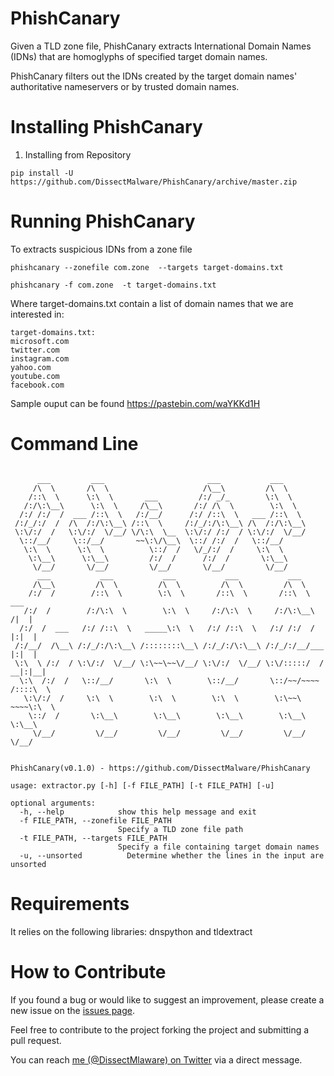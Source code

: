 # PhishCanary
Given a TLD zone file, PhishCanary extracts International Domain Names (IDNs) that are homoglyphs of specified target domain names.

PhishCanary filters out the IDNs created by the target domain names' authoritative nameservers or by trusted domain names.


# Installing PhishCanary

1. Installing from Repository

```
pip install -U https://github.com/DissectMalware/PhishCanary/archive/master.zip
```

# Running PhishCanary
To extracts suspicious IDNs from a zone file

```
phishcanary --zonefile com.zone  --targets target-domains.txt

phishcanary -f com.zone  -t target-domains.txt
```

Where target-domains.txt contain a list of domain names that we are interested in:

```
target-domains.txt:
microsoft.com
twitter.com
instagram.com
yahoo.com
youtube.com
facebook.com
```

Sample ouput can be found https://pastebin.com/waYKKd1H


# Command Line

```

      ___         ___                       ___           ___
     /\  \       /\  \                     /\__\         /\  \
    /::\  \      \:\  \       ___         /:/ _/_        \:\  \
   /:/\:\__\      \:\  \     /\__\       /:/ /\  \        \:\  \
  /:/ /:/  /  ___ /::\  \   /:/__/      /:/ /::\  \   ___ /::\  \
 /:/_/:/  /  /\  /:/\:\__\ /::\  \     /:/_/:/\:\__\ /\  /:/\:\__\
 \:\/:/  /   \:\/:/  \/__/ \/\:\  \__  \:\/:/ /:/  / \:\/:/  \/__/
  \::/__/     \::/__/       ~~\:\/\__\  \::/ /:/  /   \::/__/
   \:\  \      \:\  \          \::/  /   \/_/:/  /     \:\  \
    \:\__\      \:\__\         /:/  /      /:/  /       \:\__\
     \/__/       \/__/         \/__/       \/__/         \/__/
      ___           ___           ___           ___           ___
     /\__\         /\  \         /\  \         /\  \         /\  \
    /:/  /        /::\  \        \:\  \       /::\  \       /::\  \         ___
   /:/  /        /:/\:\  \        \:\  \     /:/\:\  \     /:/\:\__\       /|  |
  /:/  /  ___   /:/ /::\  \   _____\:\  \   /:/ /::\  \   /:/ /:/  /      |:|  |
 /:/__/  /\__\ /:/_/:/\:\__\ /::::::::\__\ /:/_/:/\:\__\ /:/_/:/__/___    |:|  |
 \:\  \ /:/  / \:\/:/  \/__/ \:\~~\~~\/__/ \:\/:/  \/__/ \:\/:::::/  /  __|:|__|
  \:\  /:/  /   \::/__/       \:\  \        \::/__/       \::/~~/~~~~  /::::\  \
   \:\/:/  /     \:\  \        \:\  \        \:\  \        \:\~~\      ~~~~\:\  \
    \::/  /       \:\__\        \:\__\        \:\__\        \:\__\          \:\__\
     \/__/         \/__/         \/__/         \/__/         \/__/           \/__/


PhishCanary(v0.1.0) - https://github.com/DissectMalware/PhishCanary

usage: extractor.py [-h] [-f FILE_PATH] [-t FILE_PATH] [-u]

optional arguments:
  -h, --help            show this help message and exit
  -f FILE_PATH, --zonefile FILE_PATH
                        Specify a TLD zone file path
  -t FILE_PATH, --targets FILE_PATH
                        Specify a file containing target domain names
  -u, --unsorted          Determine whether the lines in the input are unsorted

```

# Requirements

It relies on the following libraries: dnspython and tldextract


# How to Contribute
If you found a bug or would like to suggest an improvement, please create a new issue on the [issues page](https://github.com/DissectMalware/PhishCanary/issues).

Feel free to contribute to the project forking the project and submitting a pull request.

You can reach [me (@DissectMlaware) on Twitter](https://twitter.com/DissectMalware) via a direct message.

